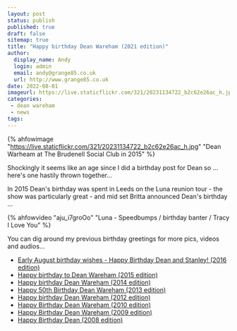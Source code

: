```yaml
---
layout: post
status: publish
published: true
draft: false
sitemap: true
title: "Happy birthday Dean Wareham (2021 edition)"
author: 
  display_name: Andy
  login: admin
  email: andy@grange85.co.uk
  url: http://www.grange85.co.uk
date: 2022-08-01
imageurl: https://live.staticflickr.com/321/20231134722_b2c62e26ac_h.jpg
categories:
 - dean wareham
 - news
tags:
---
```

{% ahfowimage "https://live.staticflickr.com/321/20231134722_b2c62e26ac_h.jpg" "Dean Warheam at The Brudenell Social Club in 2015" %}

Shockingly it seems like an age since I did a birthday post for Dean so ... here's one hastily thrown together...

In 2015 Dean's birthday was spent in Leeds on the Luna reunion tour - the show was particularly great - and mid set Britta announced Dean's birthday ...

{% ahfowvideo "aju_i7groOo" "Luna - Speedbumps / birthday banter / Tracy I Love You" %}

You can dig around my previous birthday greetings for more pics, videos and audios...
<ul id="searchResults" class="list-group list-group-flush"><li class="list-group-item"><a href="/2016/08/01/early-august-brithday-wishes-to-dean-and-stanley/">Early August birthday wishes - Happy Birthday Dean and Stanley! (2016 edition)</a></li><li class="list-group-item"><a href="/2015/08/01/happy-birthday-to-dean-wareham-2015-edition/">Happy birthday to Dean Wareham (2015 edition)</a></li><li class="list-group-item"><a href="/2014/08/01/happy-birthday-dean-wareham-2014-edition/">Happy birthday Dean Wareham (2014 edition)</a></li><li class="list-group-item"><a href="/2013/08/01/happy-50th-birthday-dean-wareham/">Happy 50th Birthday Dean Wareham (2013 edition)</a></li><li class="list-group-item"><a href="/2012/08/01/happy-birthday-dean-wareham-3/">Happy birthday Dean Wareham (2012 edition)</a></li><li class="list-group-item"><a href="/2010/08/01/happy-birthday-dean-wareham-2/">Happy Birthday Dean Wareham (2010 edition)</a></li><li class="list-group-item"><a href="/2009/08/01/happy-birthday-dean-wareham/">Happy Birthday Dean Wareham (2009 edition)</a></li><li class="list-group-item"><a href="/2008/08/01/happy-birthday-dean-2/">Happy Birthday Dean (2008 edition)</a></li></ul>
